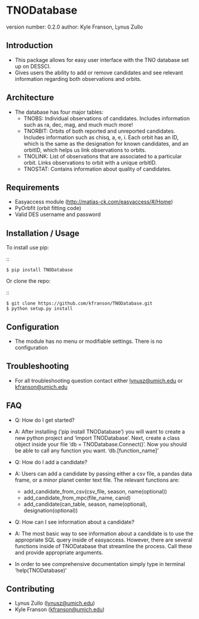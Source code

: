 TNODatabase
===============================

version number: 0.2.0
author: Kyle Franson, Lynus Zullo

Introduction
------------

-  This package allows for easy user interface with the TNO database set
   up on DESSCI.
-  Gives users the ability to add or remove candidates and see relevant
   information regarding both observations and orbits.

Architecture
------------

-  The database has four major tables:
	-  TNOBS: Individual observations of candidates.  Includes information
   such as ra, dec, mag, and much much more!
	-  TNORBIT: Orbits of both reported and unreported candidates.  Includes
   information such as chisq, a, e, i.  Each orbit has an ID, which is
   the same as the designation for known candidates, and an orbitID,
   which helps us link observations to orbits.
	-  TNOLINK: List of observations that are associated to a particular
   orbit.  Links observations to orbit with a unique orbitID.
	-  TNOSTAT: Contains information about quality of candidates.

Requirements
------------

-  Easyaccess module (http://matias-ck.com/easyaccess/#/Home)
-  PyOrbfit (orbit fitting code)
-  Valid DES username and password

Installation / Usage
--------------------

To install use pip:

::

    $ pip install TNODatabase

Or clone the repo:

::

    $ git clone https://github.com/kfranson/TNODatabase.git
    $ python setup.py install

Configuration
-------------

-  The module has no menu or modifiable settings. There is no
   configuration

Troubleshooting
---------------

-  For all troubleshooting question contact either lynusz@umich.edu or
   kfranson@umich.edu

FAQ
---

-  Q: How do I get started?
-  A: After installing (‘pip install TNODatabase’) you will want to
   create a new python project and ‘import TNODatabase’. Next, create a
   class object inside your file ‘db = TNODatabase.Connect()’. Now you
   should be able to call any function you want. ‘db.[function\_name]’

-  Q: How do I add a candidate?
-  A: Users can add a candidate by passing either a csv file, a pandas
   data frame, or a minor planet center text file. The relevant
   functions are:
	-  add\_candidate\_from\_csv(csv\_file, season, name(optional))
	-  add\_candidate\_from\_mpc(file\_name, canid)
	-  add\_candidate(can\_table, season, name(optional),
   designation(optional))
-  Q: How can I see information about a candidate?
-  A: The most basic way to see information about a candidate is to use
   the appropriate SQL query inside of easyaccess. However, there are
   several functions inside of TNODatabase that streamline the process.
   Call these and provide appropriate arguments.

-  In order to see comprehensive documentation simply type in terminal
   ‘help(TNODatabase)’

Contributing
------------

-  Lynus Zullo (lynusz@umich.edu)
-  Kyle Franson (kfranson@umich.edu)
